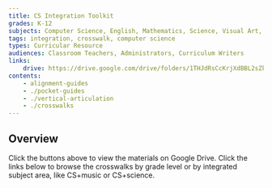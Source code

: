 ```yaml
---
title: CS Integration Toolkit
grades: K-12
subjects: Computer Science, English, Mathematics, Science, Visual Art, Music, Physical Education, Health, Social Studies
tags: integration, crosswalk, computer science
types: Curricular Resource
audiences: Classroom Teachers, Administrators, Curriculum Writers
links:
    drive: https://drive.google.com/drive/folders/1THJdRsCcKrjXdBBL2sZkx5GG1FuNfnD7
contents:
    - alignment-guides
    - ./pocket-guides
    - ./vertical-articulation
    - ./crosswalks
---
```


## Overview

Click the buttons above to view the materials on Google Drive. Click the links below to browse the crosswalks by grade level or by integrated subject area, like CS+music or CS+science. 